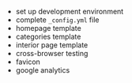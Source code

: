- set up development environment
- complete `_config.yml` file
- homepage template
- categories template
- interior page template
- cross-browser testing
- favicon
- google analytics